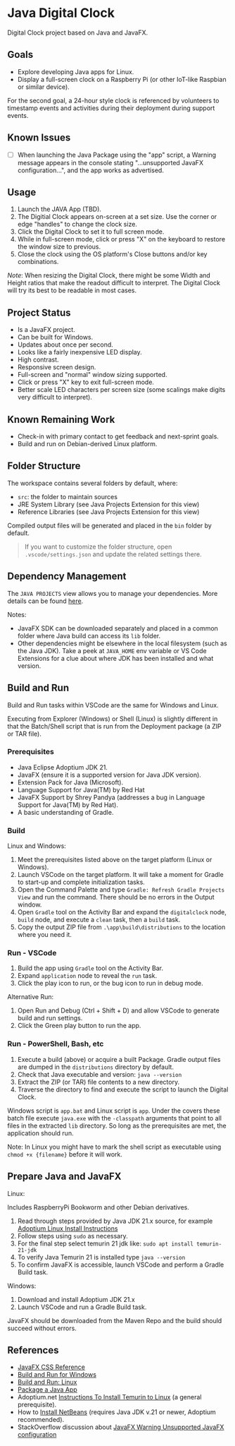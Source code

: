 # Java Digital Clock

Digital Clock project based on Java and JavaFX.

## Goals

- Explore developing Java apps for Linux.
- Display a full-screen clock on a Raspberry Pi (or other IoT-like Raspbian or similar device).

For the second goal, a 24-hour style clock is referenced by volunteers to timestamp events and activities during their deployment during support events.

## Known Issues

- [ ] When launching the Java Package using the "app" script, a Warning message appears in the console stating "...unsupported JavaFX configuration...", and the app works as advertised.

## Usage

1. Launch the JAVA App (TBD).
2. The Digitial Clock appears on-screen at a set size. Use the corner or edge "handles" to change the clock size.
3. Click the Digital Clock to set it to full screen mode.
4. While in full-screen mode, click or press "X" on the keyboard to restore the window size to previous.
5. Close the clock using the OS platform's Close buttons and/or key combinations.

_Note_: When resizing the Digital Clock, there might be some Width and Height ratios that make the readout difficult to interpret. The Digital Clock will try its best to be readable in most cases.

## Project Status

- Is a JavaFX project.
- Can be built for Windows.
- Updates about once per second.
- Looks like a fairly inexpensive LED display.
- High contrast.
- Responsive screen design.
- Full-screen and "normal" window sizing supported.
- Click or press "X" key to exit full-screen mode.
- Better scale LED characters per screen size (some scalings make digits very difficult to interpret).

## Known Remaining Work

- Check-in with primary contact to get feedback and next-sprint goals.
- Build and run on Debian-derived Linux platform.

## Folder Structure

The workspace contains several folders by default, where:

- `src`: the folder to maintain sources
- JRE System Library (see Java Projects Extension for this view)
- Reference Libraries (see Java Projects Extension for this view)

Compiled output files will be generated and placed in the `bin` folder by default.

> If you want to customize the folder structure, open `.vscode/settings.json` and update the related settings there.

## Dependency Management

The `JAVA PROJECTS` view allows you to manage your dependencies. More details can be found [here](https://github.com/microsoft/vscode-java-dependency#manage-dependencies).

Notes:

- JavaFX SDK can be downloaded separately and placed in a common folder where Java build can access its `lib` folder.
- Other dependencies might be elsewhere in the local filesystem (such as the Java JDK). Take a peek at `JAVA_HOME` env variable or VS Code Extensions for a clue about where JDK has been installed and what version.

## Build and Run

Build and Run tasks within VSCode are the same for Windows and Linux.

Executing from Explorer (Windows) or Shell (Linux) is slightly different in that the Batch/Shell script that is run from the Deployment package (a ZIP or TAR file).

### Prerequisites

- Java Eclipse Adoptium JDK 21.
- JavaFX (ensure it is a supported version for Java JDK version).
- Extension Pack for Java (Microsoft).
- Language Support for Java(TM) by Red Hat
- JavaFX Support by Shrey Pandya (addresses a bug in Language Support for Java(TM) by Red Hat).
- A basic understanding of Gradle.

### Build

Linux and Windows:

1. Meet the prerequisites listed above on the target platform (Linux or Windows).
1. Launch VSCode on the target platform. It will take a moment for Gradle to start-up and complete initialization tasks.
1. Open the Command Palette and type `Gradle: Refresh Gradle Projects View` and run the command. There should be no errors in the Output window.
1. Open `Gradle` tool on the Activity Bar and expand the `digitalclock` node, `build` node, and execute a `clean` task, then a `build` task.
1. Copy the output ZIP file from `.\app\build\distributions` to the location where you need it.

### Run - VSCode

1. Build the app using `Gradle` tool on the Activity Bar.
1. Expand `application` node to reveal the `run` task.
1. Click the play icon to run, or the bug icon to run in debug mode.

Alternative Run:

1. Open Run and Debug (Ctrl + Shift + D) and allow VSCode to generate build and run settings.
1. Click the Green play button to run the app.

### Run - PowerShell, Bash, etc

1. Execute a build (above) or acquire a built Package. Gradle output files are dumped in the `distributions` directory by default.
1. Check that Java executable and version: `java --version`
1. Extract the ZIP (or TAR) file contents to a new directory.
1. Traverse the directory to find and execute the script to launch the Digital Clock.

Windows script is `app.bat` and Linux script is `app`. Under the covers these batch file execute `java.exe` with the `-classpath` arguments that point to all files in the extracted `lib` directory. So long as the prerequisites are met, the application should run.

Note: In Linux you might have to mark the shell script as executable using `chmod +x {filename}` before it will work.

## Prepare Java and JavaFX

Linux:

Includes RaspberryPi Bookworm and other Debian derivatives.

1. Read through steps provided by Java JDK 21.x source, for example [Adoptium Linux Install Instructions](https://adoptium.net/installation/linux)
1. Follow steps using `sudo` as necessary.
1. For the final step select temurin 21 jdk like: `sudo apt install temurin-21-jdk`
1. To verify Java Temurin 21 is installed type `java --version`
1. To confirm JavaFX is accessible, launch VSCode and perform a Gradle Build task.

Windows:

1. Download and install Adoptium JDK 21.x
1. Launch VSCode and run a Gradle Build task.

JavaFX should be downloaded from the Maven Repo and the build should succeed without errors.

## References

- [JavaFX CSS Reference](https://docs.oracle.com/javafx/2/api/javafx/scene/doc-files/cssref.html)
- [Build and Run for Windows](https://stackoverflow.com/questions/16137713/how-do-i-run-a-java-program-from-the-command-line-on-windows)
- [Build and Run: Linux](https://askubuntu.com/questions/145748/how-to-compile-a-java-file-on-ubuntu)
- [Package a Java App](https://stackoverflow.com/questions/65851854/how-to-build-java-native-executable-files-for-linux)
- Adoptium.net [Instructions To Install Temurin to Linux](https://adoptium.net/installation/linux/) (a general prerequisite).
- How to [Install NetBeans](https://snapcraft.io/install/netbeans/raspbian) (requires Java JDK v.21 or newer, Adoptium recommended).
- StackOverflow discussion about [JavaFX Warning Unsupported JavaFX configuration](https://stackoverflow.com/questions/67854139/javafx-warning-unsupported-javafx-configuration-classes-were-loaded-from-unna)
